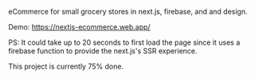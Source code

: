 eCommerce for small grocery stores in next.js, firebase, and and design.

Demo: https://nextjs-ecommerce.web.app/

PS: It could take up to 20 seconds to first load the page since it uses a firebase function to provide the next.js's SSR experience.

This project is currently 75% done.
